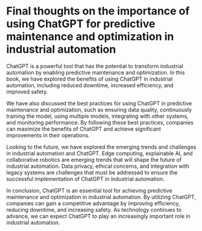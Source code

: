 Final thoughts on the importance of using ChatGPT for predictive maintenance and optimization in industrial automation
==================================================================================================================================

ChatGPT is a powerful tool that has the potential to transform industrial automation by enabling predictive maintenance and optimization. In this book, we have explored the benefits of using ChatGPT in industrial automation, including reduced downtime, increased efficiency, and improved safety.

We have also discussed the best practices for using ChatGPT in predictive maintenance and optimization, such as ensuring data quality, continuously training the model, using multiple models, integrating with other systems, and monitoring performance. By following these best practices, companies can maximize the benefits of ChatGPT and achieve significant improvements in their operations.

Looking to the future, we have explored the emerging trends and challenges in industrial automation and ChatGPT. Edge computing, explainable AI, and collaborative robotics are emerging trends that will shape the future of industrial automation. Data privacy, ethical concerns, and integration with legacy systems are challenges that must be addressed to ensure the successful implementation of ChatGPT in industrial automation.

In conclusion, ChatGPT is an essential tool for achieving predictive maintenance and optimization in industrial automation. By utilizing ChatGPT, companies can gain a competitive advantage by improving efficiency, reducing downtime, and increasing safety. As technology continues to advance, we can expect ChatGPT to play an increasingly important role in industrial automation.
